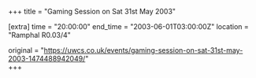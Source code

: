 +++
title = "Gaming Session on Sat 31st May 2003"

[extra]
time = "20:00:00"
end_time = "2003-06-01T03:00:00Z"
location = "Ramphal R0.03/4"

original = "https://uwcs.co.uk/events/gaming-session-on-sat-31st-may-2003-1474488942049/"    
+++



